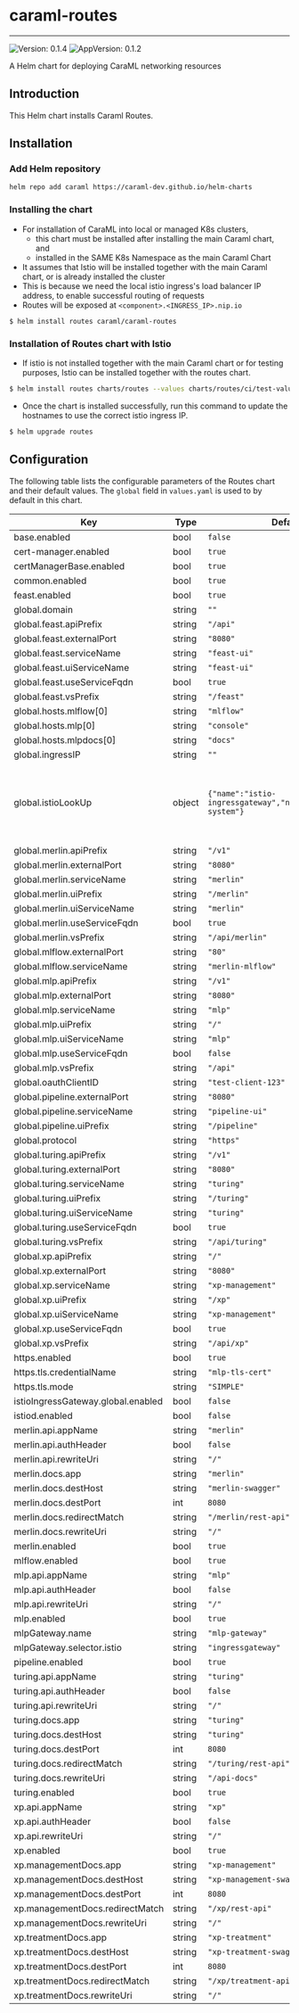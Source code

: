 # caraml-routes

---
![Version: 0.1.4](https://img.shields.io/badge/Version-0.1.4-informational?style=flat-square)
![AppVersion: 0.1.2](https://img.shields.io/badge/AppVersion-0.1.2-informational?style=flat-square)

A Helm chart for deploying CaraML networking resources

## Introduction

This Helm chart installs Caraml Routes.

## Installation

### Add Helm repository

```shell
helm repo add caraml https://caraml-dev.github.io/helm-charts
```

### Installing the chart
* For installation of CaraML into local or managed K8s clusters,
  * this chart must be installed after installing the main Caraml chart, and
  * installed in the SAME K8s Namespace as the main Caraml Chart
* It assumes that Istio will be installed together with the main Caraml chart, or is already installed the cluster
* This is because we need the local istio ingress's load balancer IP address, to enable successful routing of requests
* Routes will be exposed at `<component>.<INGRESS_IP>.nip.io`

```shell
$ helm install routes caraml/caraml-routes
```

### Installation of Routes chart with Istio
* If istio is not installed together with the main Caraml chart or for testing purposes, Istio can be installed together with the routes chart.
```sh
$ helm install routes charts/routes --values charts/routes/ci/test-values.yaml --wait
```
* Once the chart is installed successfully, run this command to update the hostnames to use the correct istio ingress IP.
```sh
$ helm upgrade routes
```

## Configuration

The following table lists the configurable parameters of the Routes chart and their default values. The `global` field in `values.yaml` is used to by default in this chart.

| Key | Type | Default | Description |
|-----|------|---------|-------------|
| base.enabled | bool | `false` |  |
| cert-manager.enabled | bool | `true` |  |
| certManagerBase.enabled | bool | `true` |  |
| common.enabled | bool | `true` |  |
| feast.enabled | bool | `true` |  |
| global.domain | string | `""` |  |
| global.feast.apiPrefix | string | `"/api"` |  |
| global.feast.externalPort | string | `"8080"` |  |
| global.feast.serviceName | string | `"feast-ui"` |  |
| global.feast.uiServiceName | string | `"feast-ui"` |  |
| global.feast.useServiceFqdn | bool | `true` |  |
| global.feast.vsPrefix | string | `"/feast"` |  |
| global.hosts.mlflow[0] | string | `"mlflow"` |  |
| global.hosts.mlp[0] | string | `"console"` |  |
| global.hosts.mlpdocs[0] | string | `"docs"` |  |
| global.ingressIP | string | `""` |  |
| global.istioLookUp | object | `{"name":"istio-ingressgateway","namespace":"istio-system"}` | istioIngressIP takes precedence over domain. Used for local deployment |
| global.merlin.apiPrefix | string | `"/v1"` |  |
| global.merlin.externalPort | string | `"8080"` |  |
| global.merlin.serviceName | string | `"merlin"` |  |
| global.merlin.uiPrefix | string | `"/merlin"` |  |
| global.merlin.uiServiceName | string | `"merlin"` |  |
| global.merlin.useServiceFqdn | bool | `true` |  |
| global.merlin.vsPrefix | string | `"/api/merlin"` |  |
| global.mlflow.externalPort | string | `"80"` |  |
| global.mlflow.serviceName | string | `"merlin-mlflow"` |  |
| global.mlp.apiPrefix | string | `"/v1"` |  |
| global.mlp.externalPort | string | `"8080"` |  |
| global.mlp.serviceName | string | `"mlp"` |  |
| global.mlp.uiPrefix | string | `"/"` |  |
| global.mlp.uiServiceName | string | `"mlp"` |  |
| global.mlp.useServiceFqdn | bool | `false` |  |
| global.mlp.vsPrefix | string | `"/api"` |  |
| global.oauthClientID | string | `"test-client-123"` |  |
| global.pipeline.externalPort | string | `"8080"` |  |
| global.pipeline.serviceName | string | `"pipeline-ui"` |  |
| global.pipeline.uiPrefix | string | `"/pipeline"` |  |
| global.protocol | string | `"https"` |  |
| global.turing.apiPrefix | string | `"/v1"` |  |
| global.turing.externalPort | string | `"8080"` |  |
| global.turing.serviceName | string | `"turing"` |  |
| global.turing.uiPrefix | string | `"/turing"` |  |
| global.turing.uiServiceName | string | `"turing"` |  |
| global.turing.useServiceFqdn | bool | `true` |  |
| global.turing.vsPrefix | string | `"/api/turing"` |  |
| global.xp.apiPrefix | string | `"/"` |  |
| global.xp.externalPort | string | `"8080"` |  |
| global.xp.serviceName | string | `"xp-management"` |  |
| global.xp.uiPrefix | string | `"/xp"` |  |
| global.xp.uiServiceName | string | `"xp-management"` |  |
| global.xp.useServiceFqdn | bool | `true` |  |
| global.xp.vsPrefix | string | `"/api/xp"` |  |
| https.enabled | bool | `true` |  |
| https.tls.credentialName | string | `"mlp-tls-cert"` |  |
| https.tls.mode | string | `"SIMPLE"` |  |
| istioIngressGateway.global.enabled | bool | `false` |  |
| istiod.enabled | bool | `false` |  |
| merlin.api.appName | string | `"merlin"` |  |
| merlin.api.authHeader | bool | `false` |  |
| merlin.api.rewriteUri | string | `"/"` |  |
| merlin.docs.app | string | `"merlin"` |  |
| merlin.docs.destHost | string | `"merlin-swagger"` |  |
| merlin.docs.destPort | int | `8080` |  |
| merlin.docs.redirectMatch | string | `"/merlin/rest-api"` |  |
| merlin.docs.rewriteUri | string | `"/"` |  |
| merlin.enabled | bool | `true` |  |
| mlflow.enabled | bool | `true` |  |
| mlp.api.appName | string | `"mlp"` |  |
| mlp.api.authHeader | bool | `false` |  |
| mlp.api.rewriteUri | string | `"/"` |  |
| mlp.enabled | bool | `true` |  |
| mlpGateway.name | string | `"mlp-gateway"` |  |
| mlpGateway.selector.istio | string | `"ingressgateway"` |  |
| pipeline.enabled | bool | `true` |  |
| turing.api.appName | string | `"turing"` |  |
| turing.api.authHeader | bool | `false` |  |
| turing.api.rewriteUri | string | `"/"` |  |
| turing.docs.app | string | `"turing"` |  |
| turing.docs.destHost | string | `"turing"` |  |
| turing.docs.destPort | int | `8080` |  |
| turing.docs.redirectMatch | string | `"/turing/rest-api"` |  |
| turing.docs.rewriteUri | string | `"/api-docs"` |  |
| turing.enabled | bool | `true` |  |
| xp.api.appName | string | `"xp"` |  |
| xp.api.authHeader | bool | `false` |  |
| xp.api.rewriteUri | string | `"/"` |  |
| xp.enabled | bool | `true` |  |
| xp.managementDocs.app | string | `"xp-management"` |  |
| xp.managementDocs.destHost | string | `"xp-management-swagger"` |  |
| xp.managementDocs.destPort | int | `8080` |  |
| xp.managementDocs.redirectMatch | string | `"/xp/rest-api"` |  |
| xp.managementDocs.rewriteUri | string | `"/"` |  |
| xp.treatmentDocs.app | string | `"xp-treatment"` |  |
| xp.treatmentDocs.destHost | string | `"xp-treatment-swagger"` |  |
| xp.treatmentDocs.destPort | int | `8080` |  |
| xp.treatmentDocs.redirectMatch | string | `"/xp/treatment-api"` |  |
| xp.treatmentDocs.rewriteUri | string | `"/"` |  |
